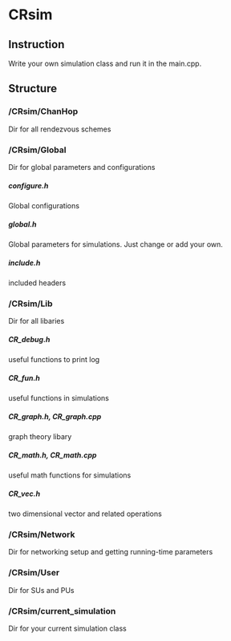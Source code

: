 CRsim
=====
## Instruction
Write your own simulation class and run it in the main.cpp.

## Structure

### /CRsim/ChanHop
Dir for all rendezvous schemes

### /CRsim/Global
Dir for global parameters and configurations
##### configure.h
Global configurations
##### global.h
Global parameters for simulations. Just change or add your own.
##### include.h
included headers

### /CRsim/Lib
Dir for all libaries
##### CR_debug.h
useful functions to print log
##### CR_fun.h
useful functions in simulations
##### CR_graph.h, CR_graph.cpp
graph theory libary
##### CR_math.h, CR_math.cpp
useful math functions for simulations
##### CR_vec.h
two dimensional vector and related operations

### /CRsim/Network
Dir for networking setup and getting running-time parameters

### /CRsim/User
Dir for SUs and PUs

### /CRsim/current_simulation
Dir for your current simulation class



